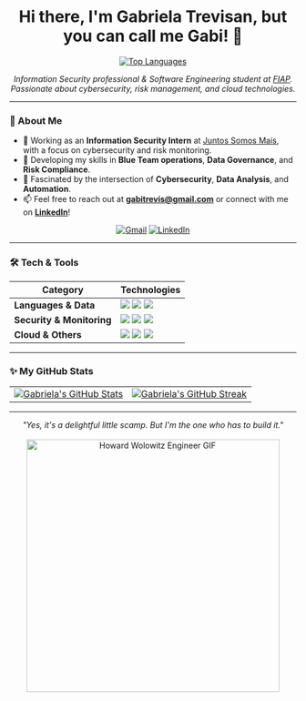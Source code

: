 <div align="center">

# Hi there, I'm Gabriela Trevisan, but you can call me Gabi! 👋

<a href="https://github.com/gabitrevisan">
  <img src="https://github-readme-stats.vercel.app/api/top-langs/?username=gabitrevisan&layout=compact&langs_count=7&theme=rose_pine" alt="Top Languages"/>
</a>

<p align="center">
  <em>Information Security professional & Software Engineering student at <a href="https://www.fiap.com.br/" target="_blank">FIAP</a>.</em>
  <br />
  <em>Passionate about cybersecurity, risk management, and cloud technologies.</em>
</p>

</div>

---

### 🌸 About Me

- 🔭 Working as an **Information Security Intern** at [Juntos Somos Mais](https://www.juntossomosmais.com.br/), with a focus on cybersecurity and risk monitoring.
- 🌱 Developing my skills in **Blue Team operations**, **Data Governance**, and **Risk Compliance**.
- 🤔 Fascinated by the intersection of **Cybersecurity**, **Data Analysis**, and **Automation**.
- 📫 Feel free to reach out at **gabitrevis@gmail.com** or connect with me on **[LinkedIn](https://www.linkedin.com/in/gabriela-trevisan-silva/)**!

<p align="center">
  <a href="mailto:gabitrevis@gmail.com"><img src="https://img.shields.io/badge/Gmail-FFC0CB?style=for-the-badge&logo=gmail&logoColor=black" alt="Gmail"/></a>
  <a href="https://www.linkedin.com/in/gabriela-trevisan-silva/"><img src="https://img.shields.io/badge/LinkedIn-FFC0CB?style=for-the-badge&logo=linkedin&logoColor=black" alt="LinkedIn"/></a>
</p>

---

### 🛠️ Tech & Tools

<div align="center">

| Category                 | Technologies                                                                                                                                                                                                                                                             |
| ------------------------ | ------------------------------------------------------------------------------------------------------------------------------------------------------------------------------------------------------------------------------------------------------------------------ |
| **Languages & Data** | <img src="https://img.shields.io/badge/Python-FFC0CB?style=for-the-badge&logo=python" /> <img src="https://img.shields.io/badge/Java-FFC0CB?style=for-the-badge&logo=openjdk" /> <img src="https://img.shields.io/badge/SQL-FFC0CB?style=for-the-badge&logo=mysql" />        |
| **Security & Monitoring**| <img src="https://img.shields.io/badge/SIEM-FFC0CB?style=for-the-badge" /> <img src="https://img.shields.io/badge/Akamai-FFC0CB?style=for-the-badge&logo=akamai" /> <img src="https://img.shields.io/badge/KnowBe4-FFC0CB?style=for-the-badge" />                            |
| **Cloud & Others** | <img src="https://img.shields.io/badge/AWS-FFC0CB?style=for-the-badge&logo=amazon-aws" /> <img src="https://img.shields.io/badge/Git-FFC0CB?style=for-the-badge&logo=git" /> <img src="https://img.shields.io/badge/Office_Suite-FFC0CB?style=for-the-badge&logo=microsoft-office" /> |

</div>

---

### ✨ My GitHub Stats

<div align="center">
  <table>
    <tr>
      <td>
        <a href="https://github.com/gabitrevisan">
          <img src="https://github-readme-stats.vercel.app/api?username=gabitrevisan&show_icons=true&theme=rose_pine&include_all_commits=true&count_private=true" alt="Gabriela's GitHub Stats"/>
        </a>
      </td>
      <td>
        <a href="https://github.com/gabitrevisan">
          <img src="https://streak-stats.demolab.com/?user=gabitrevisan&theme=rose_pine" alt="Gabriela's GitHub Streak"/>
        </a>
      </td>
    </tr>
  </table>
</div>

---

<p align="center">
  <i>"Yes, it's a delightful little scamp. But I'm the one who has to build it."</i>
  <br>
  <br>
  <img src="https://media0.giphy.com/media/v1.Y2lkPTc5MGI3NjExNnNkdGswdGg2Y2kxM2FuemZqYnk1YmI3czI0OGMzNXM3aTM1MXFlYyZlcD12MV9pbnRlcm5hbF9naWZfYnlfaWQmY3Q9Zw/TvTR3wEyyqJpK/giphy.gif" alt="Howard Wolowitz Engineer GIF" width="444"/>
</p>
